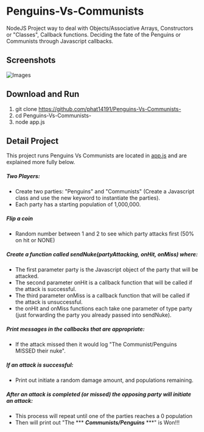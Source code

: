 # Penguins-Vs-Communists

NodeJS Project way to deal with Objects/Associative Arrays, Constructors or "Classes", Callback functions. Deciding the fate of the Penguins or Communists through Javascript callbacks. 

## Screenshots
![Images](https://s3-us-west-1.amazonaws.com/phat14191/ComunistVSPenguins.png)

## Download and Run

1) git clone https://github.com/phat14191/Penguins-Vs-Communists-
2) cd Penguins-Vs-Communists-
3) node app.js 

## Detail Project

This project runs Penguins Vs Communists are located in [app.js](https://github.com/phat14191/Penguins-Vs-Communists-/blob/master/app.js) and are explained more fully below. 

##### ***Two Players:***

- Create two parties: "Penguins" and "Communists"  (Create a Javascript class and use the new keyword to instantiate the parties).
- Each party has a starting population of 1,000,000.

##### ***Flip a coin***

 - Random number between 1 and 2 to see which party attacks first (50% on hit or NONE)

##### ***Create a function called sendNuke(partyAttacking, onHit, onMiss) where:***

 - The first parameter party is the Javascript object of the party that will be attacked.
 - The second parameter onHit is a callback function that will be called if the attack is successful.
 - The third parameter onMiss is a callback function that will be called if the attack is unsuccessful.
 - the onHit and onMiss functions each take one parameter of type party (just forwarding the party you already passed into sendNuke).
 
##### ***Print messages in the callbacks that are appropriate:***

 - If the attack missed then it would log "The Communist/Penguins MISSED their nuke".

##### ***If an attack is successful:***

 - Print out initiate a random damage amount, and populations remaining.

##### ***After an attack is completed (or missed) the opposing party will initiate an attack:***

 - This process will repeat until one of the parties reaches a 0 population
 - Then will print out "The *** ***Communists/Penguins*** ***" is Won!!!
